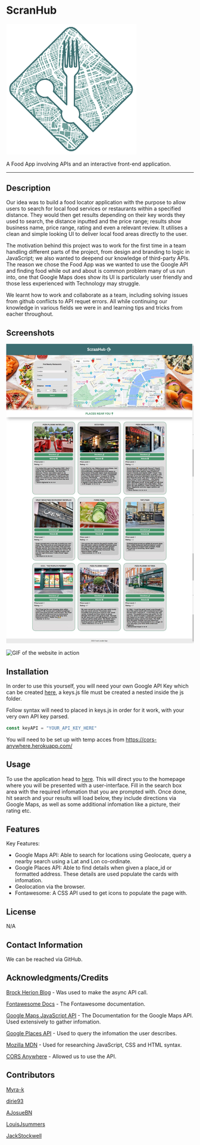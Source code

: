 # ScranHub

<img style="margin-left: auto; width: 350px" src="./assets/icon/scranhub-icon.png"/>

A Food App involving APIs and an interactive front-end application.

---

## Description

Our idea was to build a food locator application with the purpose to allow users to search for local food services or restaurants within a specified distance. They would then get results depending on their key words they used to search, the distance inputted and the price range; results show business name, price range, rating and even a relevant review. It utilises a clean and simple looking UI to deliver local food areas directly to the user.

The motivation behind this project was to work for the first time in a team handling different parts of the project, from design and branding to logic in JavaScript; we also wanted to deepend our knowledge of third-party APIs. The reason we chose the Food App was we wanted to use the Google API and finding food while out and about is common problem many of us run into, one that Google Maps does show its UI is particularly user friendly and those less experienced with Technology may struggle.

We learnt how to work and collaborate as a team, including solving issues from github conflicts to API requet errors. All while continuing our knowledge in various fields we were in and learning tips and tricks from eacher throughout.

## Screenshots

![Full image of the site with responses](./assets/screenshots/fullscreenshot.jpg)

![GIF of the website in action](./assets/screenshots/scranhub-gif.gif)

## Installation

In order to use this yourself, you will need your own Google API Key which can be created [here](https://console.cloud.google.com/project/_/google/maps-apis/), a keys.js file must be created a nested inside the js folder.

Follow syntax will need to placed in keys.js in order for it work, with your very own API key parsed.

```javascript
const keyAPI = "YOUR_API_KEY_HERE"
```

You will need to be set up with temp acces from https://cors-anywhere.herokuapp.com/

## Usage

To use the application head to [here](!https://jackstockwell.github.io/scranhub/). This will direct you to the homepage where you will be presented with a user-interface. Fill in the search box area with the required infomation that you are prompted with. Once done, hit search and your results will load below, they include directions via Google Maps, as well as some additional infomation like a picture, their rating etc.

## Features

Key Features: 

- Google Maps API: Able to search for locations using Geolocate, query a nearby search using a Lat and Lon co-ordinate.
- Google Places API: Able to find details when given a place_id or formatted address. These details are used populate the cards with infomation.
- Geolocation via the browser.
- Fontawesome: A CSS API used to get icons to populate the page with.

## License

N/A

## Contact Information

We can be reached via GitHub.

## Acknowledgments/Credits

[Brock Herion Blog](https://brockherion.dev/blog/posts/keep-your-async-code-fast-with-promise-all/) - Was used to make the async API call.

[Fontawesome Docs](https://fontawesome.com/docs) - The Fontawesome documentation.

[Google Maps JavaScript API](https://developers.google.com/maps/documentation/javascript) - The Documentation for the Google Maps API. Used extensively to gather infomation.

[Google Places API](https://developers.google.com/maps/documentation/places/web-service/overview) - Used to query the infomation the user describes.

[Mozilla MDN](https://developer.mozilla.org/en-US/docs/Web/JavaScript) - Used for researching JavaScript, CSS and HTML syntax.

[CORS Anywhere](https://cors-anywhere.herokuapp.com/) - Allowed us to use the API.

## Contributors

[Myra-k](https://github.com/Myra-k)

[dirie93](https://github.com/dirie93)

[AJosueBN](https://github.com/AJosueBN)

[LouisJsummers](https://github.com/LouisJsummers)

[JackStockwell](https://github.com/JackStockwell)